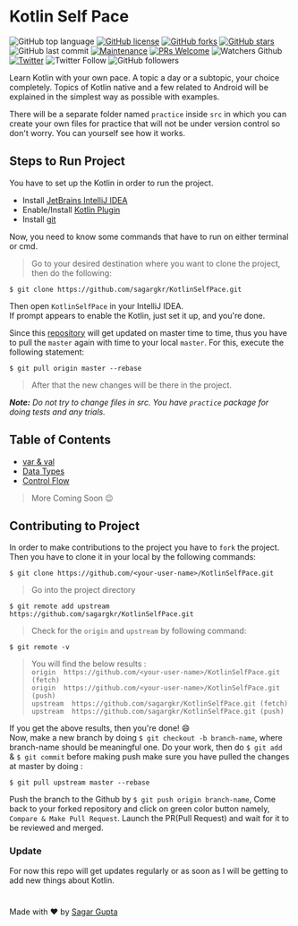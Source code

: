 # Kotlin Self Pace

![GitHub top language](https://img.shields.io/github/languages/top/sagargkr/KotlinSelfPace?color=black)
[![GitHub license](https://img.shields.io/github/license/sagargkr/KotlinSelfPace?color=black&logo=license)](https://github.com/sagargkr/KotlinSelfPace/blob/master/LICENSE)
[![GitHub forks](https://img.shields.io/github/forks/sagargkr/KotlinSelfPace?color=black&logo=forks)](https://github.com/sagargkr/KotlinSelfPace/network)
[![GitHub stars](https://img.shields.io/github/stars/sagargkr/KotlinSelfPace?color=black&logo=stars)](https://github.com/sagargkr/KotlinSelfPace/stargazers)
![GitHub last commit](https://img.shields.io/github/last-commit/sagargkr/KotlinSelfPace?color=black)
[![Maintenance](https://img.shields.io/badge/Maintained%3F-yes-black.svg)](https://github.com/sagargkr/KotlinSelfPace/graphs/commit-activity)
[![PRs Welcome](https://img.shields.io/badge/PRs-welcome-black.svg)](https://github.com/sagargkr/KotlinSelfPace/pulls)
![Watchers Github](https://badgen.net/github/watchers/sagargkr/KotlinSelfPace?color=black)
[![Twitter](https://img.shields.io/twitter/url?logo=twitter&style=social&url=https%3A%2F%2Ftwitter.com%2Fsagargkr)](https://twitter.com/intent/tweet?text=Checkout:&url=https%3A%2F%2Fgithub.com%2Fsagargkr%2FKotlinSelfPace)
![Twitter Follow](https://img.shields.io/twitter/follow/sagargkr?label=Follow&style=social)
![GitHub followers](https://img.shields.io/github/followers/sagargkr?style=social)

Learn Kotlin with your own pace. A topic a day or a subtopic, your choice completely. Topics of Kotlin native and a few related to Android will be explained in the simplest way as possible with 
examples.

There will be a separate folder named `practice` inside `src` in which you can create your own files for practice that will not be 
under version control so don't worry. You can yourself see how it works.


## Steps to Run Project

You have to set up the Kotlin in order to run the project. 
- Install [JetBrains IntelliJ IDEA](https://www.jetbrains.com/idea/download/)
- Enable/Install [Kotlin Plugin](https://plugins.jetbrains.com/plugin/6954-kotlin)
- Install [git](https://git-scm.com/downloads)

Now, you need to know some commands that have to run on either terminal or cmd.

> Go to your desired destination where you want to clone the project, then do the following:

```$ git clone https://github.com/sagargkr/KotlinSelfPace.git```

Then open `KotlinSelfPace` in your IntelliJ IDEA.<br>
If prompt appears to enable the Kotlin, just set it up, and you're done.

Since this [repository](https://github.com/sagargkr/KotlinSelfPace) will get updated on master time to time, thus you 
have to pull the `master` again with time to your local `master`. For this, execute the following statement:


```$ git pull origin master --rebase```

> After that the new changes will be there in the project.

_**Note:** Do not try to change files in src. You have `practice` package for doing tests and any trials._ 

## Table of Contents

- [var & val](src/varAndVal)
- [Data Types](src/dataTypes)
- [Control Flow](src/controlFlow)

> More Coming Soon 😉

## Contributing to Project

In order to make contributions to the project you have to `fork` the project. Then you have to clone it in your local 
by the following commands:

```$ git clone https://github.com/<your-user-name>/KotlinSelfPace.git ```

> Go into the project directory

```$ git remote add upstream https://github.com/sagargkr/KotlinSelfPace.git```

> Check for the `origin` and `upstream` by following command:

```$ git remote -v```

> You will find the below results : <br>
> ```origin  https://github.com/<your-user-name>/KotlinSelfPace.git (fetch)```<br>
> ```origin  https://github.com/<your-user-name>/KotlinSelfPace.git (push)```<br>
> ```upstream  https://github.com/sagargkr/KotlinSelfPace.git (fetch)```<br>
> ```upstream  https://github.com/sagargkr/KotlinSelfPace.git (push)```<br>

If you get the above results, then you're done! :smile: <br>
Now, make a new branch by doing ```$ git checkout -b branch-name```, where branch-name should be meaningful one.
Do your work, then do ```$ git add ``` & ```$ git commit``` before making push make sure you have pulled the changes 
at master by doing :

```$ git pull upstream master --rebase```

Push the branch to the Github by ```$ git push origin branch-name```, Come back to your forked repository and 
click on green color button namely, ```Compare & Make Pull Request```. Launch the PR(Pull Request) and wait for it to 
be reviewed and merged. 

### Update
For now this repo will get updates regularly or as soon as I will be getting to add new things about Kotlin.

#
Made with :heart: by [Sagar Gupta](https://github.com/sagargkr)
